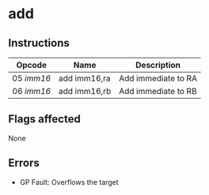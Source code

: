 # add

## Instructions
|Opcode|Name|Description|
|---|---|---|
| 05 _imm16_ | add imm16,ra | Add immediate to RA |
| 06 _imm16_ | add imm16,rb | Add immediate to RB |

## Flags affected
None

## Errors
- GP Fault: Overflows the target
